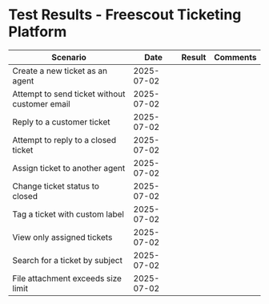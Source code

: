# Test Results - Freescout Ticketing Platform

| Scenario                                      | Date       | Result | Comments                 |
|-----------------------------------------------|------------|--------|--------------------------|
| Create a new ticket as an agent               | 2025-07-02 |        |                          |
| Attempt to send ticket without customer email | 2025-07-02 |        |                          |
| Reply to a customer ticket                    | 2025-07-02 |        |                          |
| Attempt to reply to a closed ticket           | 2025-07-02 |        |                          |
| Assign ticket to another agent                | 2025-07-02 |        |                          |
| Change ticket status to closed                | 2025-07-02 |        |                          |
| Tag a ticket with custom label                | 2025-07-02 |        |                          |
| View only assigned tickets                    | 2025-07-02 |        |                          |
| Search for a ticket by subject                | 2025-07-02 |        |                          |
| File attachment exceeds size limit            | 2025-07-02 |        |                          |